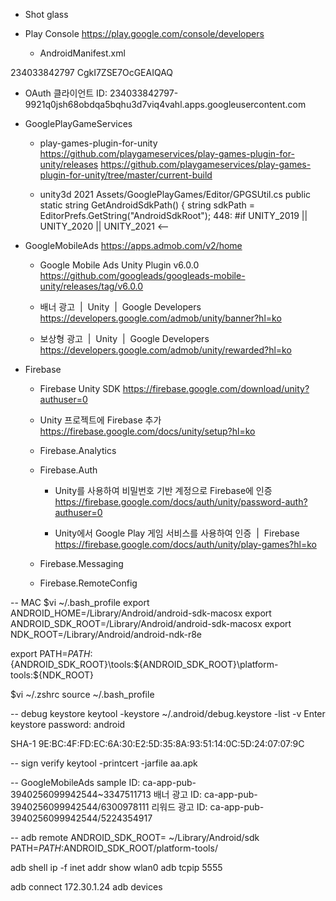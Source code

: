 - Shot glass


- Play Console
  https://play.google.com/console/developers

  - AndroidManifest.xml
<?xml version="1.0" encoding="utf-8"?>
<!--Google Play game services IDs. Save this file as res/values/games-ids.xml in your project.-->
<resources>
  <!--app_id-->
  <string name="app_id" translatable="false">234033842797</string>
  <!--package_name-->
  <string name="package_name" translatable="false"></string>
  <!--leaderboard shot glass-->
  <string name="leaderboard_shot_glass" translatable="false">CgkI7ZSE7OcGEAIQAQ</string>
</resources>

  - OAuth 클라이언트 ID: 
    234033842797-9921q0jsh68obdqa5bqhu3d7viq4vahl.apps.googleusercontent.com


- GooglePlayGameServices
  - play-games-plugin-for-unity
    https://github.com/playgameservices/play-games-plugin-for-unity/releases
    https://github.com/playgameservices/play-games-plugin-for-unity/tree/master/current-build

  - unity3d 2021
    Assets/GooglePlayGames/Editor/GPGSUtil.cs
        public static string GetAndroidSdkPath()
        {
            string sdkPath = EditorPrefs.GetString("AndroidSdkRoot");
448: #if UNITY_2019 || UNITY_2020 || UNITY_2021 <--


- GoogleMobileAds
  https://apps.admob.com/v2/home

  - Google Mobile Ads Unity Plugin v6.0.0
    https://github.com/googleads/googleads-mobile-unity/releases/tag/v6.0.0

  - 배너 광고  |  Unity  |  Google Developers
    https://developers.google.com/admob/unity/banner?hl=ko

  - 보상형 광고  |  Unity  |  Google Developers
    https://developers.google.com/admob/unity/rewarded?hl=ko


- Firebase

  - Firebase Unity SDK
    https://firebase.google.com/download/unity?authuser=0

  - Unity 프로젝트에 Firebase 추가
    https://firebase.google.com/docs/unity/setup?hl=ko

  - Firebase.Analytics

  - Firebase.Auth
    - Unity를 사용하여 비밀번호 기반 계정으로 Firebase에 인증
      https://firebase.google.com/docs/auth/unity/password-auth?authuser=0

    - Unity에서 Google Play 게임 서비스를 사용하여 인증  |  Firebase
      https://firebase.google.com/docs/auth/unity/play-games?hl=ko

  - Firebase.Messaging
  - Firebase.RemoteConfig





-- MAC
$vi ~/.bash_profile
export ANDROID_HOME=/Library/Android/android-sdk-macosx
export ANDROID_SDK_ROOT=/Library/Android/android-sdk-macosx
export NDK_ROOT=/Library/Android/android-ndk-r8e

export PATH=${PATH}:${ANDROID_SDK_ROOT}\tools:${ANDROID_SDK_ROOT}\platform-tools:${NDK_ROOT}

$vi ~/.zshrc
source ~/.bash_profile


-- debug keystore
keytool -keystore ~/.android/debug.keystore -list -v
Enter keystore password:  android

SHA-1
9E:BC:4F:FD:EC:6A:30:E2:5D:35:8A:93:51:14:0C:5D:24:07:07:9C


-- sign verify
keytool -printcert -jarfile aa.apk  

-- GoogleMobileAds
sample ID: ca-app-pub-3940256099942544~3347511713
배너 광고 ID: ca-app-pub-3940256099942544/6300978111
리워드 광고 ID: ca-app-pub-3940256099942544/5224354917
 
-- adb remote
ANDROID_SDK_ROOT= ~/Library/Android/sdk
PATH=$PATH:$ANDROID_SDK_ROOT/platform-tools/

adb shell ip -f inet addr show wlan0
adb tcpip 5555

adb connect 172.30.1.24
adb devices
